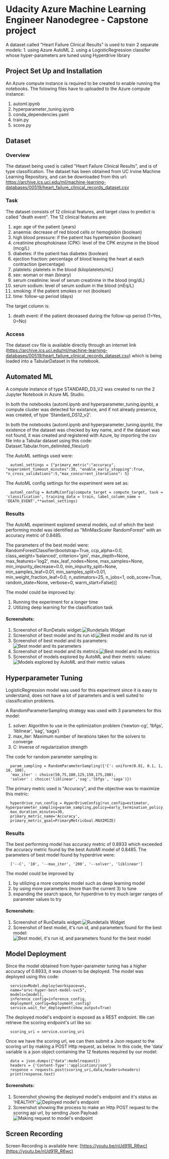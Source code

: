 # Udacity Azure Machine Learning Engineer Nanodegree - Capstone project

A dataset called "Heart Failure Clinical Results" is used to train 2 separate models: 1. using Azure AutoML 2. using a LogisticRegression classifer whose hyper-parameters are tuned using Hyperdrive library

## Project Set Up and Installation
An Azure compute instance is required to be created to enable running the notebooks. The folowing files have to uploaded to the Azure compute instance:
1. automl.ipynb
2. hyperparameter_tuning.ipynb
3. conda_dependencies.yaml
4. train.py
5. score.py

## Dataset

### Overview
The dataset being used is called "Heart Failure Clinical Results", and is of type classification. The dataset has been obtained from UC Irvine Machine Learning Repository, and can be downloaded from this url: https://archive.ics.uci.edu/ml/machine-learning-databases/00519/heart_failure_clinical_records_dataset.csv

### Task
The dataset consists of 12 clinical features, and target class to predict is called "death event". The 12 clinical features are:

1. age: age of the patient (years)
2. anaemia: decrease of red blood cells or hemoglobin (boolean)
3. high blood pressure: if the patient has hypertension (boolean)
4. creatinine phosphokinase (CPK): level of the CPK enzyme in the blood (mcg/L)
5. diabetes: if the patient has diabetes (boolean)
6. ejection fraction: percentage of blood leaving the heart at each contraction (percentage)
7. platelets: platelets in the blood (kiloplatelets/mL)
8. sex: woman or man (binary)
9. serum creatinine: level of serum creatinine in the blood (mg/dL)
10. serum sodium: level of serum sodium in the blood (mEq/L)
11. smoking: if the patient smokes or not (boolean)
12. time: follow-up period (days)

The target column is: 
1. death event: if the patient deceased during the follow-up period (1=Yes, 0=No)

### Access
The dataset csv file is available directly through an internet link (https://archive.ics.uci.edu/ml/machine-learning-databases/00519/heart_failure_clinical_records_dataset.csv) which is being loaded into a TabularDataset in the notebook.

## Automated ML
A compute instance of type STANDARD_D3_V2 was created to run the 2 Jupyter Notebook in Azure ML Studio. 

In both the notebooks (automl.ipynb and hyperparameter_tuning.ipynb), a compute cluster was detected for existance, and if not already presence, was created, of type 'Standard_DS12_v2'.

In both the notebooks (automl.ipynb and hyperparameter_tuning.ipynb), the existence of the dataset was checked by key name, and if the dataset was not found, it was created and registered with Azure, by importing the csv file into a Tabular dataset using this code:
  Dataset.Tabular.from_delimited_files(url)

The AutoML settings used were: 
```
  automl_settings = {"primary_metric":"accuracy", "experiment_timeout_minutes":30, "enable_early_stopping":True, "n_cross_validations":5,"max_concurrent_iterations": 5}
```

The AutoML config settings for the experiment were set as:
```
  automl_config = AutoMLConfig(compute_target = compute_target, task = 'classification', training_data = train, label_column_name = 'DEATH_EVENT',**automl_settings)
```

### Results
The AutoML experiment explored several models, out of which the best performing model was identified as "MinMaxScaler RandomForest" with an accuracy metric of 0.8485.

The parameters of the best model were:
  RandomForestClassifier(bootstrap=True, ccp_alpha=0.0,
  class_weight='balanced',
  criterion='gini', max_depth=None,
  max_features='log2',
  max_leaf_nodes=None, max_samples=None,
  min_impurity_decrease=0.0,
  min_impurity_split=None,
  min_samples_leaf=0.01,
  min_samples_split=0.01,
  min_weight_fraction_leaf=0.0,
  n_estimators=25, n_jobs=1,
  oob_score=True, random_state=None,
  verbose=0, warm_start=False))]
  
The model could be improved by:
1. Running the experiment for a longer time
2. Utilizing deep learning for the classification task

#### Screenshots:
1. Screenshot of RunDetails widget:![Rundetails Widget](./screenshots/s1.png)
2. Screenshot of best model and its run id:![Best model and its run id](./screenshots/s2a.png)
3. Screenshot of best model and its parameters:![Best model and its parameters](./screenshots/s2b.png)
4. Screenshot of best model and its metrics:![Best model and its metrics](./screenshots/s3.png)
5. Screenshot of models explored by AutoML and their metric values:![Models explored by AutoML and their metric values](./screenshots/s4.png)

## Hyperparameter Tuning
LogisticRegression model was used for this experiment since it is easy to understand, does not have a lot of parameters and is well suited to classification problems.

A RandomParameterSampling strategy was used with 3 parameters for this model: 
1. solver: Algorithm to use in the optimization problem (‘newton-cg’, ‘lbfgs’, ‘liblinear’, ‘sag’, ‘saga’)
2. max_iter: Maximum number of iterations taken for the solvers to converge
3. C: Inverse of regularization strength

The code for random parameter sampling is:
```
  param_sampling = RandomParameterSampling({'C': uniform(0.01, 0.1, 1, 10, 100),
  'max_iter' : choice(50,75,100,125,150,175,200),
  'solver' : choice('liblinear','sag','lbfgs', 'saga')})
```

The primary metric used is "Accuracy", and the objective was to maximize this metric:
```
  hyperdrive_run_config = HyperDriveConfig(run_config=estimator, hyperparameter_sampling=param_sampling,policy=early_termination_policy,max_total_runs=50,
  max_duration_minutes=30,
  primary_metric_name='Accuracy',
  primary_metric_goal=PrimaryMetricGoal.MAXIMIZE)
```

### Results
The best performing model has accuracy metric of 0.8933 which exceeded the accuracy metric found by the best AutoMl model of 0.8485. The parameters of best model found by hyperdrive were:
```
  ['--C', '10', '--max_iter', '200', '--solver', 'liblinear']
```
  
The model could be improved by
1. by utilizing a more complex model such as deep learning model
2. by using more parameters (more than the current 3) to tune
3. expanding the search space, for hyperdrive to try much larger ranges of parameter values to try

#### Screenshots:
1. Screenshot of RunDetails widget:![Rundetails Widget](./screenshots/s5.png)
2. Screenshot of best model, it's run id, and parameters found for the best model: ![Best model, it's run id, and parameters found for the best model](./screenshots/s6.png)

## Model Deployment
Since the model obtained from hyper-parameter tuning has a higher accuracy of 0.8933, it was chosen to be deployed. The model was deployed using this code:
```
  service=Model.deploy(workspace=ws,
  name="arvc-hyper-best-model-svc5",
  models=[model],
  inference_config=inference_config,
  deployment_config=deployment_config)
  service.wait_for_deployment(show_output=True)
```
  
The deployed model's endpoint is exposed as a REST endpoint. We can retrieve the scoring endpoint's url like so:
```
  scoring_uri = service.scoring_uri
```
  
Once we have the scoring url, we can then submit a Json request to the scoring url by making a POST Http request, as below. In this code, the 'data' variable is a json object containing the 12 features required by our model:
```
  data = json.dumps({"data":modelrequest})
  headers = {'Content-Type':'application/json'}
  response = requests.post(scoring_uri,data,headers=headers)
  print(response.text)
```

#### Screenshots:
1. Screenshot showing the deployed model's endpoint and it's status as 'HEALTHY':![Deployed model's endpoint](./screenshots/s7.png)
2. Screenshot showing the process to make an Http POST request to the scoring api url, by sending Json Payload:![Making request to model's endpoint](./screenshots/s8.png)

## Screen Recording
Screen Recording is available here: [https://youtu.be/nUd91R_R6wc](https://youtu.be/nUd91R_R6wc)
